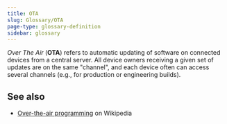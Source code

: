 ```yaml
---
title: OTA
slug: Glossary/OTA
page-type: glossary-definition
sidebar: glossary
---
```


_Over The Air_ (**OTA**) refers to automatic updating of software on connected devices from a central server. All device owners receiving a given set of updates are on the same "channel", and each device often can access several channels (e.g., for production or engineering builds).

## See also

- [Over-the-air programming](https://en.wikipedia.org/wiki/Over-the-air_programming) on Wikipedia
